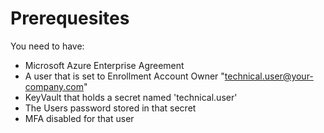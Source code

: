 # Prerequesites

You need to have:
- Microsoft Azure Enterprise Agreement
- A user that is set to Enrollment Account Owner "technical.user@your-company.com"
- KeyVault that holds a secret named 'technical.user'
- The Users password stored in that secret
- MFA disabled for that user